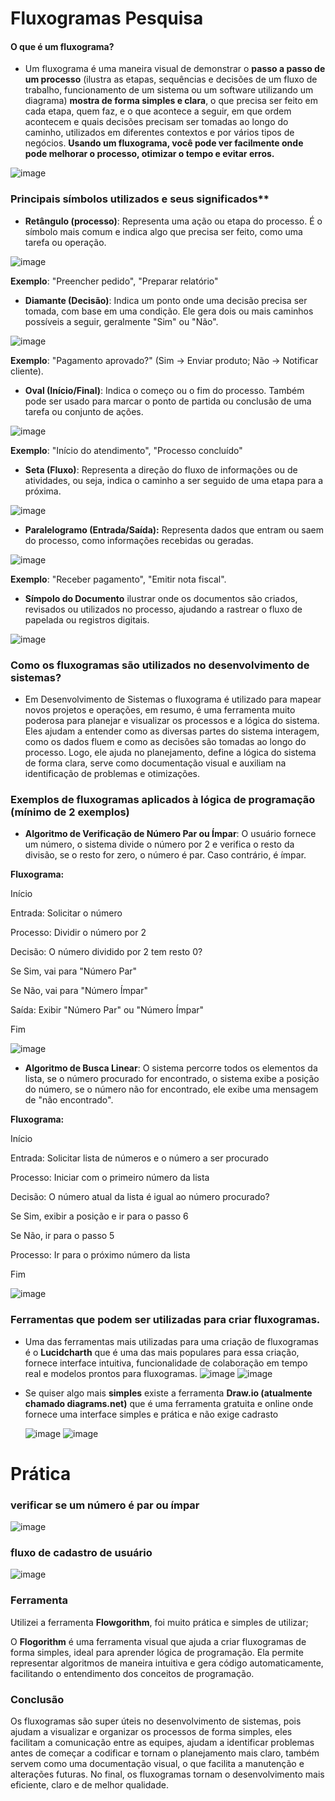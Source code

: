 # Fluxogramas Pesquisa 
#### O que é um fluxograma?
- Um fluxograma é uma maneira visual de demonstrar o **passo a passo de um processo** (ilustra as etapas, sequências e decisões de um fluxo de trabalho, funcionamento de um sistema ou um software utilizando um diagrama) **mostra de forma simples e clara**, o que precisa ser feito em cada etapa, quem faz, e o que acontece a seguir, em que ordem acontecem e quais decisões precisam ser tomadas ao longo do caminho, utilizados em diferentes contextos e por vários tipos de negócios. **Usando um fluxograma, você pode ver facilmente onde pode melhorar o processo, otimizar o tempo e evitar erros.**  

![image](https://github.com/user-attachments/assets/23c44498-b465-432b-b13d-0e7c6aa469c1)



 ### Principais símbolos utilizados e seus significados**
 - **Retângulo (processo)**:
Representa uma ação ou etapa do processo. É o símbolo mais comum e indica algo que precisa ser feito, como uma tarefa ou operação.

 ![image](https://github.com/user-attachments/assets/b0f1bf96-e479-47ba-a266-906d123696db)

**Exemplo**: "Preencher pedido", "Preparar relatório"

-  **Diamante (Decisão)**:
Indica um ponto onde uma decisão precisa ser tomada, com base em uma condição. Ele gera dois ou mais caminhos possíveis a seguir, geralmente "Sim" ou "Não".

![image](https://github.com/user-attachments/assets/cc7295d2-40ff-4fb4-8fc6-45ef8bc6ef3d)

**Exemplo**: "Pagamento aprovado?" (Sim → Enviar produto; Não → Notificar cliente).

- **Oval (Início/Final)**:
Indica o começo ou o fim do processo. Também pode ser usado para marcar o ponto de partida ou conclusão de uma tarefa ou conjunto de ações.

![image](https://github.com/user-attachments/assets/50b035f5-28e1-4f69-93dc-53f0d33f7777)

**Exemplo**: "Início do atendimento", "Processo concluído"

- **Seta (Fluxo)**:
Representa a direção do fluxo de informações ou de atividades, ou seja, indica o caminho a ser seguido de uma etapa para a próxima.

![image](https://github.com/user-attachments/assets/93c98113-595e-493e-b679-c5014f04de23)


- **Paralelogramo (Entrada/Saída):**
 Representa dados que entram ou saem do processo, como informações recebidas ou geradas.

![image](https://github.com/user-attachments/assets/0ea01899-496d-4976-91bc-54664a52a31b)

**Exemplo**: "Receber pagamento", "Emitir nota fiscal".


- **Símpolo do Documento**
 ilustrar onde os documentos são criados, revisados ou utilizados no processo, ajudando a rastrear o fluxo de papelada ou registros digitais.

![image](https://github.com/user-attachments/assets/80d9751e-749d-47cd-a8ee-54f4f9ed24ad)


### Como os fluxogramas são utilizados no desenvolvimento de sistemas?
- Em Desenvolvimento de Sistemas o fluxograma é utilizado para mapear novos projetos e operações, em resumo, é uma ferramenta muito poderosa para planejar e visualizar os processos e a lógica do sistema. Eles ajudam a entender como as diversas partes do sistema interagem, como os dados fluem e como as decisões são tomadas ao longo do processo. Logo, ele ajuda no planejamento, define a lógica do sistema de forma clara, serve como documentação visual e auxiliam na identificação de problemas e otimizações.


### Exemplos de fluxogramas aplicados à lógica de programação (mínimo de 2 exemplos)

- **Algoritmo de Verificação de Número Par ou Ímpar**:
O usuário fornece um número, o sistema divide o número por 2 e verifica o resto da divisão, se o resto for zero, o número é par. Caso contrário, é ímpar.

**Fluxograma:**

Início

Entrada: Solicitar o número

Processo: Dividir o número por 2

Decisão: O número dividido por 2 tem resto 0?

Se Sim, vai para "Número Par"

Se Não, vai para "Número Ímpar"

Saída: Exibir "Número Par" ou "Número Ímpar"

Fim

![image](https://github.com/user-attachments/assets/4ae29c9d-490c-4f92-83a8-07b85ddf41b0)


- **Algoritmo de Busca Linear**:
O sistema percorre todos os elementos da lista, se o número procurado for encontrado, o sistema exibe a posição do número, se o número não for encontrado, ele exibe uma mensagem de "não encontrado".


**Fluxograma:**

Início

Entrada: Solicitar lista de números e o número a ser procurado

Processo: Iniciar com o primeiro número da lista

Decisão: O número atual da lista é igual ao número procurado?

Se Sim, exibir a posição e ir para o passo 6

Se Não, ir para o passo 5

Processo: Ir para o próximo número da lista

Fim

  ![image](https://github.com/user-attachments/assets/ec88083e-f034-474f-9e00-7bb6e1ba3539)



### Ferramentas que podem ser utilizadas para criar fluxogramas. 
- Uma das ferramentas mais utilizadas para uma criação de fluxogramas é o **Lucidcharth** que é uma das mais populares para essa criação, fornece interface intuitiva, funcionalidade de colaboração em tempo real e modelos prontos para fluxogramas.
![image](https://github.com/user-attachments/assets/0b0bd972-e1ea-4aeb-825f-ec39a4e0750a)         ![image](https://github.com/user-attachments/assets/2cd5f3cb-1e3f-4c70-9253-84366745b93d)


  

- Se quiser algo mais **simples** existe a ferramenta **Draw.io (atualmente chamado diagrams.net)** que é uma ferramenta gratuita e online onde fornece uma interface simples e prática e não exige cadrasto

  ![image](https://github.com/user-attachments/assets/5d8bcd43-9714-41e2-865a-5eef902ffe6a)        ![image](https://github.com/user-attachments/assets/11f0ec09-3222-4a2c-b75a-a7cfe555d329)


# Prática
### **verificar se um número é par ou ímpar**

![image](https://github.com/user-attachments/assets/64ddcf6b-929f-4018-90e6-e2b7a3335b8f)


### **fluxo de cadastro de usuário**


![image](https://github.com/user-attachments/assets/802c7b6f-0d86-4921-85fc-b86f9a8bf42f)


### Ferramenta
Utilizei a ferramenta **Flowgorithm**, foi muito prática e simples de utilizar;

O **Flogorithm** é uma ferramenta visual que ajuda a criar fluxogramas de forma simples, ideal para aprender lógica de programação. Ela permite representar algoritmos de maneira intuitiva e gera código automaticamente, facilitando o entendimento dos conceitos de programação.

   ### Conclusão
 Os fluxogramas são super úteis no desenvolvimento de sistemas, pois ajudam a visualizar e organizar os processos de forma simples, eles facilitam a comunicação entre as equipes, ajudam a identificar problemas antes de começar a codificar e tornam o planejamento mais claro, também servem como uma documentação visual, o que facilita a manutenção e alterações futuras. No final, os fluxogramas tornam o desenvolvimento mais eficiente, claro e de melhor qualidade.
